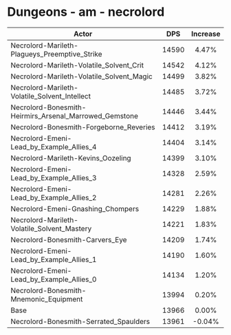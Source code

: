 # Dungeons - am - necrolord
| Actor | DPS | Increase |
|---|:---:|:---:|
|Necrolord-Marileth-Plagueys_Preemptive_Strike|14590|4.47%|
|Necrolord-Marileth-Volatile_Solvent_Crit|14542|4.12%|
|Necrolord-Marileth-Volatile_Solvent_Magic|14499|3.82%|
|Necrolord-Marileth-Volatile_Solvent_Intellect|14485|3.72%|
|Necrolord-Bonesmith-Heirmirs_Arsenal_Marrowed_Gemstone|14446|3.44%|
|Necrolord-Bonesmith-Forgeborne_Reveries|14412|3.19%|
|Necrolord-Emeni-Lead_by_Example_Allies_4|14404|3.14%|
|Necrolord-Marileth-Kevins_Oozeling|14399|3.10%|
|Necrolord-Emeni-Lead_by_Example_Allies_3|14328|2.59%|
|Necrolord-Emeni-Lead_by_Example_Allies_2|14281|2.26%|
|Necrolord-Emeni-Gnashing_Chompers|14229|1.88%|
|Necrolord-Marileth-Volatile_Solvent_Mastery|14221|1.83%|
|Necrolord-Bonesmith-Carvers_Eye|14209|1.74%|
|Necrolord-Emeni-Lead_by_Example_Allies_1|14190|1.60%|
|Necrolord-Emeni-Lead_by_Example_Allies_0|14134|1.20%|
|Necrolord-Bonesmith-Mnemonic_Equipment|13994|0.20%|
|Base|13966|0.00%|
|Necrolord-Bonesmith-Serrated_Spaulders|13961|-0.04%|
